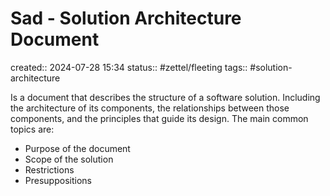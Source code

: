 # Sad - Solution Architecture Document
created:: 2024-07-28 15:34
status:: #zettel/fleeting
tags:: #solution-architecture 

Is a document that describes the structure of a software solution. Including the architecture of its components, the relationships between those components, and the principles that guide its design.
The main common topics are:
- Purpose of the document
- Scope of the solution
- Restrictions
- Presuppositions

